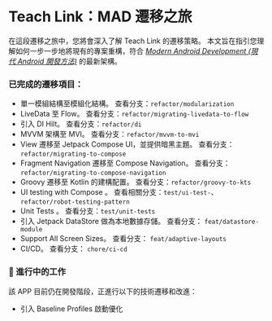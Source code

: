 # **Teach Link：MAD 遷移之旅**

在這段遷移之旅中，您將會深入了解 Teach Link 的遷移策略。
本文旨在指引您理解如何一步一步地將現有的專案重構，符合 [_Modern Android Development (現代 Android 開發方法)_](https://developer.android.com/modern-android-development?hl=en) 的最新架構。

### 已完成的遷移項目：

- 單一模組結構至模組化結構。 查看分支：`refactor/modularization`
- LiveData 至 Flow。 查看分支：`refactor/migrating-livedata-to-flow`
- 引入 DI Hilt。 查看分支：`refactor/di`
- MVVM 架構至 MVI。 查看分支：`refactor/mvvm-to-mvi`
- View 遷移至 Jetpack Compose UI，並提供暗黑主題。 查看分支：`refactor/migrating-to-compose`
- Fragment Navigation 遷移至 Compose Navigation。 查看分支：`refactor/migrating-to-compose-navigation`
- Groovy 遷移至 Kotlin 的建構配置。 查看分支：`refactor/groovy-to-kts`
- UI testing with Compose 。 查看相關分支：`test/ui-test-`、`refactor/robot-testing-pattern`
- Unit Tests 。 查看分支：`test/unit-tests`
- 引入 Jetpack DataStore 做為本地數據存儲。 查看分支： `feat/datastore-module`
- Support All Screen Sizes。 查看分支： `feat/adaptive-layouts`
- CI/CD。 查看分支： `chore/ci-cd`

### 🚧 進行中的工作

該 APP 目前仍在開發階段，正進行以下的技術遷移和改進：
- 引入 Baseline Profiles 啟動優化

